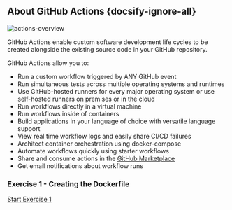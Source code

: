 ## About GitHub Actions {docsify-ignore-all}

![actions-overview](https://user-images.githubusercontent.com/6351798/82087024-936a9b00-96ac-11ea-9379-099063e9b528.png)

GitHub Actions enable custom software development life cycles to be created alongside the existing source code in your GitHub repository.

GitHub Actions allow you to:

- Run a custom workflow triggered by ANY GitHub event
- Run simultaneous tests across multiple operating systems and runtimes
- Use GitHub-hosted runners for every major operating system or use self-hosted runners on premises or in the cloud
- Run workflows directly in a virtual machine
- Run workflows inside of containers
- Build applications in your language of choice with versatile language support
- View real time workflow logs and easily share CI/CD failures
- Architect container orchestration using docker-compose
- Automate workflows quickly using starter workflows
- Share and consume actions in the [GitHub Marketplace](https://github.com/marketplace?type=actions)
- Get email notifications about workflow runs

### Exercise 1 - Creating the Dockerfile
[Start Exercise 1](../Exercises/01-Create-Dockerfile.md)


